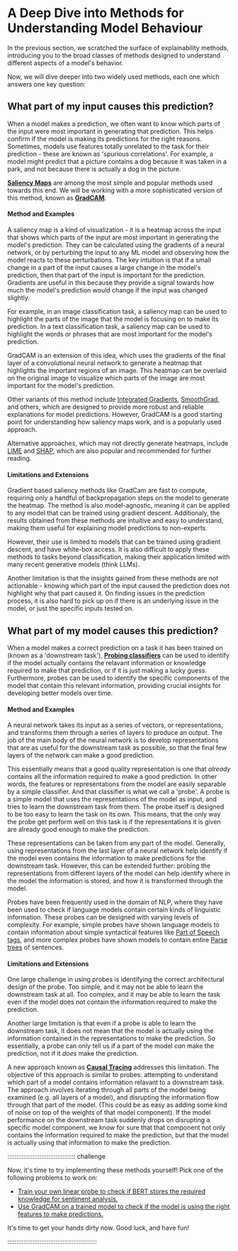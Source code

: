 # A Deep Dive into Methods for Understanding Model Behaviour

In the previous section, we scratched the surface of explainability methods, introducing you to the broad classes of methods designed to understand different aspects of a model's behavior.

Now, we will dive deeper into two widely used methods, each one which answers one key question: 

## What part of my input causes this prediction?

When a model makes a prediction, we often want to know which parts of the input were most important in generating that prediction.
This helps confirm if the model is making its predictions for the right reasons. 
Sometimes, models use features totally unrelated to the task for their prediction - these are known as 'spurious correlations'.
For example, a model might predict that a picture contains a dog because it was taken in a park, and not because there is actually a dog in the picture.

**[Saliency Maps](https://arxiv.org/abs/1312.6034)** are among the most simple and popular methods used towards this end. 
We will be working with a more sophisticated version of this method, known as **[GradCAM](https://arxiv.org/abs/1610.02391)**.

#### Method and Examples

A saliency map is a kind of visualization - it is a heatmap across the input that shows which parts of the input are most important in generating the model's prediction.
They can be calculated using the gradients of a neural network, or by perturbing the input to any ML model and observing how the model reacts to these perturbations.
The key intuition is that if a small change in a part of the input causes a large change in the model's prediction, then that part of the input is important for the prediction.
Gradients are useful in this because they provide a signal towards how much the model's prediction would change if the input was changed slightly.

For example, in an image classification task, a saliency map can be used to highlight the parts of the image that the model is focusing on to make its prediction.
In a text classification task, a saliency map can be used to highlight the words or phrases that are most important for the model's prediction.

GradCAM is an extension of this idea, which uses the gradients of the final layer of a convolutional neural network to generate a heatmap that highlights the important regions of an image.
This heatmap can be overlaid on the original image to visualize which parts of the image are most important for the model's prediction.

Other variants of this method include [Integrated Gradients](https://arxiv.org/abs/1703.01365), [SmoothGrad](https://arxiv.org/pdf/1806.03000), and others, which are designed to provide more robust and reliable explanations for model predictions.
However, GradCAM is a good starting point for understanding how saliency maps work, and is a popularly used approach.

Alternative approaches, which may not directly generate heatmaps, include [LIME](https://arxiv.org/abs/1602.04938) and [SHAP](https://arxiv.org/abs/1705.07874), which are also popular and recommended for further reading. 

#### Limitations and Extensions

Gradient based saliency methods like GradCam are fast to compute, requiring only a handful of backpropagation steps on the model to generate the heatmap.
The method is also model-agnostic, meaning it can be applied to any model that can be trained using gradient descent.
Additionaly, the results obtained from these methods are intuitive and easy to understand, making them useful for explaining model predictions to non-experts.

However, their use is limited to models that can be trained using gradient descent, and have white-box access. 
It is also difficult to apply these methods to tasks beyond classification, making their application limited with many recent
generative models (think LLMs).

Another limitation is that the insights gained from these methods are not actionable - knowing which part of the input caused the prediction does not highlight why that part caused it.
On finding issues in the prediction process, it is also hard to pick up on if there is an underlying issue in the model, or just the specific inputs tested on.


## What part of my model causes this prediction?

When a model makes a correct prediction on a task it has been trained on (known as a 'downstream task'), 
**[Probing classifiers](https://direct.mit.edu/coli/article/48/1/207/107571/Probing-Classifiers-Promises-Shortcomings-and)** can be used to identify if the model actually contains the relavant information or knowledge required 
to make that prediction, or if it is just making a lucky guess.
Furthermore, probes can be used to identify the specific components of the model that contain this relevant information, 
providing crucial insights for developing better models over time.

#### Method and Examples

A neural network takes its input as a series of vectors, or representations, and transforms them through a series of layers to produce an output.
The job of the main body of the neural network is to develop representations that are as useful for the downstream task as possible, 
so that the final few layers of the network can make a good prediction.

This essentially means that a good quality representation is one that _already_ contains all the information required to make a good prediction. 
In other words, the features or representations from the model are easily separable by a simple classifier. And that classifier is what we call 
a 'probe'. A probe is a simple model that uses the representations of the model as input, and tries to learn the downstream task from them.
The probe itself is designed to be too easy to learn the task on its own. This means, that the only way the probe get perform well on this task is if 
the representations it is given are already good enough to make the prediction.

These representations can be taken from any part of the model. Generally, using representations from the last layer of a neural network help identify if
the model even contains the information to make predictions for the downstream task. 
However, this can be extended further: probing the representations from different layers of the model can help identify where in the model the
information is stored, and how it is transformed through the model.

Probes have been frequently used in the domain of NLP, where they have been used to check if language models contain certain kinds of linguistic information. 
These probes can be designed with varying levels of complexity. For example, simple probes have shown language models to contain information 
about simple syntactical features like [Part of Speech tags](https://aclanthology.org/D15-1246.pdf), and more complex probes have shown models to contain entire [Parse trees](https://aclanthology.org/N19-1419.pdf) of sentences.

#### Limitations and Extensions

One large challenge in using probes is identifying the correct architectural design of the probe. Too simple, and 
it may not be able to learn the downstream task at all. Too complex, and it may be able to learn the task even if the 
model does not contain the information required to make the prediction.

Another large limitation is that even if a probe is able to learn the downstream task, it does not mean that the model
is actually using the information contained in the representations to make the prediction. 
So essentially, a probe can only tell us if a part of the model _can_ make the prediction, not if it _does_ make the prediction.

A new approach known as **[Causal Tracing](https://proceedings.neurips.cc/paper/2020/hash/92650b2e92217715fe312e6fa7b90d82-Abstract.html)** 
addresses this limitation. The objective of this approach is similar to probes: attempting to understand which part of a model contains 
information relavant to a downstream task. The approach involves iterating through all parts of the model being examined (e.g. all layers
of a model), and disrupting the information flow through that part of the model. (This could be as easy as adding some kind of noise on top of the 
weights of that model component). If the model performance on the downstream task suddenly drops on disrupting a specific model component, 
we know for sure that that component not only contains the information required to make the prediction, but that the model is actually using that
information to make the prediction.


:::::::::::::::::::::::::::::::::::::: challenge

Now, it's time to try implementing these methods yourself! Pick one of the following problems to work on:

- [Train your own linear probe to check if BERT stores the required knowledge for sentiment analysis.](../code/5b-probes.ipynb)
- [Use GradCAM on a trained model to check if the model is using the right features to make predictions.](../code/5b-gradcam.ipynb)

It's time to get your hands dirty now. Good luck, and have fun!


::::::::::::::::::::::::::::::::::::::::::::::::::

